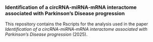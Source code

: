 ### Identification of a circRNA-miRNA-mRNA interactome associated with Parkinson’s Disease progression

This repository contains the Rscripts for the analysis used in the paper _Identification of a circRNA-miRNA-mRNA interactome associated with Parkinson’s Disease progression_ (2025).
